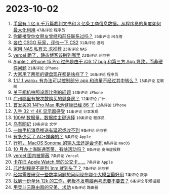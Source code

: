# 2023-10-02

1. [手里有 1 亿 6 千万篇裁判文书和 3 亿条工商信息数据，从程序员的角度如何最大化利用](https://www.v2ex.com/t/978544) `47条评论` `程序员`
1. [你能接受你女朋友曾经和前任联系过吗？](https://www.v2ex.com/t/978595) `35条评论` `问与答`
1. [各位 CSGO 玩家，评价一下 CS2](https://www.v2ex.com/t/978558) `31条评论` `游戏`
1. [家用 NAS 私有云 求推荐](https://www.v2ex.com/t/978553) `23条评论` `NAS`
1. [vercel 跪了，静态博客该搬到哪里](https://www.v2ex.com/t/978574) `23条评论` `问与答`
1. [Apple： iPhone 15 Pro 过热是由于 iOS 17 bug 和第三方 App 导致，而非硬件问题](https://www.v2ex.com/t/978532) `21条评论` `iPhone`
1. [大家用了两年的键盘现在都是啥样了？](https://www.v2ex.com/t/978550) `16条评论` `程序员`
1. [1.1.1.1 warp+ 有办法可以控制部分 app 和流量不经过其中转么？](https://www.v2ex.com/t/978559) `15条评论` `互联网`
1. [关于相机拍照设置比例的问题](https://www.v2ex.com/t/978546) `14条评论` `iPhone`
1. [广州哪里有按次数购买的健身房？](https://www.v2ex.com/t/978578) `12条评论` `广州`
1. [首发买的 14Pro Max 电池健康已经 86 了](https://www.v2ex.com/t/978552) `12条评论` `iPhone`
1. [入手 32 寸 4K 显示器感受](https://www.v2ex.com/t/978560) `11条评论` `分享发现`
1. [100W 数据量，数据库主键选择](https://www.v2ex.com/t/978599) `10条评论` `程序员`
1. [乌有网记](https://www.v2ex.com/t/978531) `10条评论` `文学`
1. [一加手机消息推送有延迟或收不到](https://www.v2ex.com/t/978580) `9条评论` `问与答`
1. [有多少买了 AC+裸奔的？](https://www.v2ex.com/t/978600) `8条评论` `Apple`
1. [行吧， MacOS Sonoma 的输入法还是会卡死](https://www.v2ex.com/t/978584) `8条评论` `macOS`
1. [10 月办上海联通宽带，有啥活动吗？](https://www.v2ex.com/t/978542) `8条评论` `宽带症候群`
1. [vercel 国内被屏蔽](https://www.v2ex.com/t/978589) `7条评论` `Vercel`
1. [卡在旧 Apple Watch 里的公交卡……](https://www.v2ex.com/t/978588) `7条评论` `Apple`
1. [芯片制程是不是到 1nm 就到头了？](https://www.v2ex.com/t/978587) `7条评论` `问与答`
1. [经常需要研究一些数学问题想问问现在哪个大模型最好用](https://www.v2ex.com/t/978536) `7条评论` `数学`
1. [找到一份单休 12k 的工作，老板不发电脑再考虑要不要去？](https://www.v2ex.com/t/978564) `6条评论` `职场话题`
1. [用竞斗云路由器的兄弟，求助](https://www.v2ex.com/t/978537) `6条评论` `路由器`
